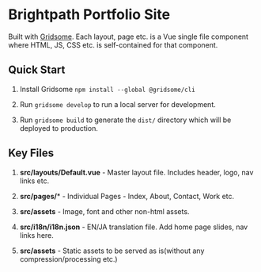 # Brightpath Portfolio Site

Built with [Gridsome](https://www.gridsome.org). Each layout, page etc. is a Vue single file component where HTML, JS, CSS etc. is self-contained for that component.

## Quick Start

1. Install Gridsome `npm install --global @gridsome/cli`

2. Run `gridsome develop` to run a local server for development.

3. Run `gridsome build` to generate the `dist/` directory which will be deployed to production.

## Key Files

1. **src/layouts/Default.vue** - Master layout file. Includes header, logo, nav links etc.

2. **src/pages/*** - Individual Pages - Index, About, Contact, Work etc.

3. **src/assets** - Image, font and other non-html assets.

4. **src/i18n/i18n.json** - EN/JA translation file. Add home page slides, nav links here.

5. **src/assets** - Static assets to be served as is(without any compression/processing etc.)
